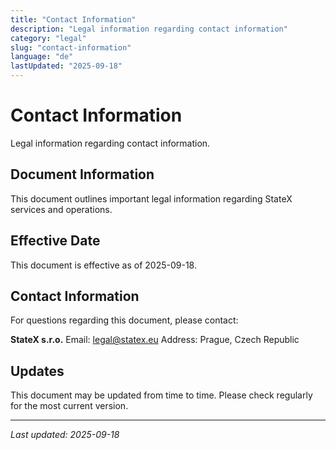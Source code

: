 ```yaml
---
title: "Contact Information"
description: "Legal information regarding contact information"
category: "legal"
slug: "contact-information"
language: "de"
lastUpdated: "2025-09-18"
---
```


# Contact Information

Legal information regarding contact information.

## Document Information

This document outlines important legal information regarding StateX services and operations.

## Effective Date

This document is effective as of 2025-09-18.

## Contact Information

For questions regarding this document, please contact:

**StateX s.r.o.**
Email: legal@statex.eu
Address: Prague, Czech Republic

## Updates

This document may be updated from time to time. Please check regularly for the most current version.

---

*Last updated: 2025-09-18*